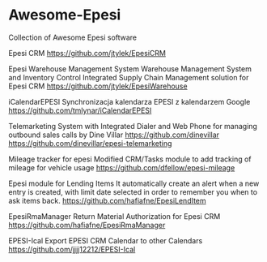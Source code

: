 # Awesome-Epesi
Collection of Awesome Epesi software

Epesi CRM
https://github.com/jtylek/EpesiCRM

Epesi Warehouse Management System
Warehouse Management System and Inventory Control Integrated Supply Chain Management solution for Epesi CRM
https://github.com/jtylek/EpesiWarehouse

iCalendarEPESI
Synchronizacja kalendarza EPESI z kalendarzem Google
https://github.com/tmlynar/iCalendarEPESI

Telemarketing System with Integrated Dialer and Web Phone for managing outbound sales calls
by Dine Villar https://github.com/dinevillar
https://github.com/dinevillar/epesi-telemarketing

Mileage tracker for epesi
Modified CRM/Tasks module to add tracking of mileage for vehicle usage
https://github.com/dfellow/epesi-mileage

Epesi module for Lending Items
It automatically create an alert when a new entry is created, with limit date selected in order to remember you when to ask items back.
https://github.com/hafiafne/EpesiLendItem

EpesiRmaManager
Return Material Authorization for Epesi CRM
https://github.com/hafiafne/EpesiRmaManager

EPESI-Ical
Export EPESI CRM Calendar to other Calendars
https://github.com/jjjj12212/EPESI-Ical

